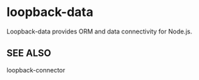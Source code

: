 # loopback-data

Loopback-data provides ORM and data connectivity for Node.js.

## SEE ALSO

loopback-connector
